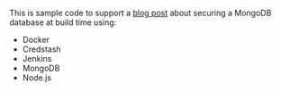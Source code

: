 This is sample code to support a [blog post](https://davidtruxall.com/securing-a-dockerized-mongodb-database-at-build-time/) about securing a MongoDB database at build time using:

* Docker
* Credstash
* Jenkins
* MongoDB
* Node.js